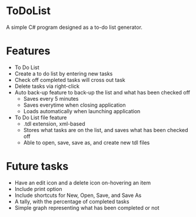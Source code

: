 # ToDoList
A simple C# program designed as a to-do list generator.

# Features
* To Do List
 * Create a to do list by entering new tasks
 * Check off completed tasks will cross out task
 * Delete tasks via right-click
* Auto back-up feature to back-up the list and what has been checked off
  * Saves every 5 minutes
  * Saves everytime when closing application
  * Loads automatically when launching application
* To Do List file feature
  * .tdl extension, xml-based
  * Stores what tasks are on the list, and saves what has been checked off
  * Able to open, save, save as, and create new tdl files
  
  
# Future tasks
* Have an edit icon and a delete icon on-hovering an item
* Include print option
* Include shortcuts for New, Open, Save, and Save As
* A tally, with the percentage of completed tasks
* Simple graph representing what has been completed or not
